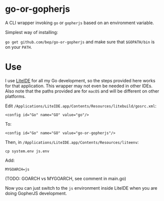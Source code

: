 # go-or-gopherjs

A CLI wrapper invoking `go` or `gopherjs` based on an environment variable.

Simplest way of installing:

`go get github.com/bep/go-or-gopherjs` and make sure that `$GOPATH/bin` is on your `PATH`.

# Use

I use [LiteIDE](https://github.com/visualfc/liteide) for all my Go development, so the steps provided here works for that application. This wrapper may not even be needed in other IDEs. Also note that the paths provided are for `macOS` and will be different on other platforms.

Edit `/Applications/LiteIDE.app/Contents/Resources/litebuild/gosrc.xml`:

```
<config id="Go" name="GO" value="go"/>
```

To:

```
<config id="Go" name="GO" value="go-or-gopherjs"/>
```

Then, in `/Applications/LiteIDE.app/Contents/Resources/liteenv`:

```
cp system.env js.env
```

Add:

```
MYGOARCH=js
```

(TODO: GOARCH vs MYGOARCH, see comment in main.go)

Now you can just switch to the `js` environment inside LiteIDE when you are doing GopherJS development.


